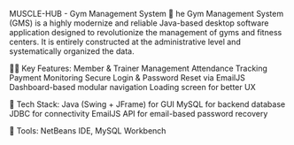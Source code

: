 MUSCLE-HUB - Gym Management System 💪
he Gym Management System (GMS) is a highly modernize and reliable Java-based desktop software application designed to revolutionize the management of gyms and fitness centers. It is entirely constructed at the administrative level and systematically organized the data.

🏋️‍♂️ Key Features:
Member & Trainer Management
Attendance Tracking
Payment Monitoring
Secure Login & Password Reset via EmailJS
Dashboard-based modular navigation
Loading screen for better UX

🔧 Tech Stack:
Java (Swing + JFrame) for GUI
MySQL for backend database
JDBC for connectivity
EmailJS API for email-based password recovery

📂 Tools: NetBeans IDE, MySQL Workbench
